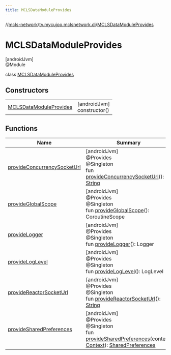 ```yaml
---
title: MCLSDataModuleProvides
---
```

//[mcls-network](../../../index.html)/[tv.mycujoo.mclsnetwork.di](../index.html)/[MCLSDataModuleProvides](index.html)



# MCLSDataModuleProvides



[androidJvm]\
@Module



class [MCLSDataModuleProvides](index.html)



## Constructors


| | |
|---|---|
| [MCLSDataModuleProvides](-m-c-l-s-data-module-provides.html) | [androidJvm]<br>constructor() |


## Functions


| Name | Summary |
|---|---|
| [provideConcurrencySocketUrl](provide-concurrency-socket-url.html) | [androidJvm]<br>@Provides<br>@Singleton<br>fun [provideConcurrencySocketUrl](provide-concurrency-socket-url.html)(): [String](https://kotlinlang.org/api/latest/jvm/stdlib/kotlin/-string/index.html) |
| [provideGlobalScope](provide-global-scope.html) | [androidJvm]<br>@Provides<br>@Singleton<br>fun [provideGlobalScope](provide-global-scope.html)(): CoroutineScope |
| [provideLogger](provide-logger.html) | [androidJvm]<br>@Provides<br>@Singleton<br>fun [provideLogger](provide-logger.html)(): Logger |
| [provideLogLevel](provide-log-level.html) | [androidJvm]<br>@Provides<br>@Singleton<br>fun [provideLogLevel](provide-log-level.html)(): LogLevel |
| [provideReactorSocketUrl](provide-reactor-socket-url.html) | [androidJvm]<br>@Provides<br>@Singleton<br>fun [provideReactorSocketUrl](provide-reactor-socket-url.html)(): [String](https://kotlinlang.org/api/latest/jvm/stdlib/kotlin/-string/index.html) |
| [provideSharedPreferences](provide-shared-preferences.html) | [androidJvm]<br>@Provides<br>@Singleton<br>fun [provideSharedPreferences](provide-shared-preferences.html)(context: [Context](https://developer.android.com/reference/kotlin/android/content/Context.html)): [SharedPreferences](https://developer.android.com/reference/kotlin/android/content/SharedPreferences.html) |

